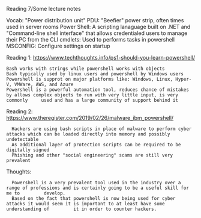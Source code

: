 Reading 7/Some lecture notes
  
  Vocab: 
     "Power distribution unit" PDU: "Beefier" power strip, often times used in server rooms
     Power Shell: A scripting lanaguage built on  .NET and "Command-line shell interface" that allows credentialed users to manage their PC from        the CLI
     cmdlets: Used to performs tasks in powershell
     MSCONFIG: Configure settings on startup
     
    
  Reading 1: https://www.techthoughts.info/ps1-should-you-learn-powershell/
    
    Bash works with strings while powershell works with objects
    Bash typically used by linux users and powershell by Windows users
    Powershell is supprot on major platforms like: Windows, Linux, Hyper-V, VMWare, AWS, and Azure
    Powershell is a powerful automation tool, reduces chance of mistakes by allows complex objects to run with very little input, is very commonly     used and has a large community of support behind it
    
  Reading 2: https://www.theregister.com/2019/02/26/malware_ibm_powershell/
  
      Hackers are using bash scripts in place of malware to perform cyber attacks which can be loaded directly into memory and possibly                 undetectable
      As additional layer of protection scripts can be required to be digitally signed
      Phishing and other "social engineering" scams are still very prevalent
      
 Thoughts:
 
      Powershell is a very prevalent tool used in the industry over a range of professions and is certainly going to be a useful skill for me to         develop. 
      Based on the fact that powershell is now being used for cyber attacks it would seem it is important to at least have some understanding of         it in order to counter hackers.
  
